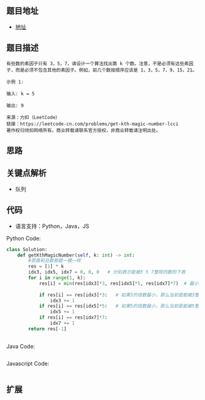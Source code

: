 ## 题目地址

- [地址](https://leetcode-cn.com/problems/get-kth-magic-number-lcci/)

## 题目描述

```
有些数的素因子只有 3，5，7，请设计一个算法找出第 k 个数。注意，不是必须有这些素因子，而是必须不包含其他的素因子。例如，前几个数按顺序应该是 1，3，5，7，9，15，21。

示例 1:

输入: k = 5

输出: 9

来源：力扣（LeetCode）
链接：https://leetcode-cn.com/problems/get-kth-magic-number-lcci
著作权归领扣网络所有。商业转载请联系官方授权，非商业转载请注明出处。
```

## 思路


## 关键点解析
- 队列


## 代码

- 语言支持：Python，Java，JS

Python Code:

```python
class Solution:
    def getKthMagicNumber(self, k: int) -> int:
        #思路和丑数那题一模一样
        res = [1] * k
        idx3, idx5, idx7 = 0, 0, 0   # 分别表示能被3 5 7整除的数的下表
        for i in range(1, k):
            res[i] = min(res[idx3]*3, res[idx5]*5, res[idx7]*7)  # 最小的填充到当前位置
            
            if res[i] == res[idx3]*3:   # 如果3的倍数最小，那么当前是能被3整除的数，更新idx3
                idx3 += 1
            if res[i] == res[idx5]*5:   # 如果5的倍数最小，那么当前是能被5整除的数
                idx5 += 1
            if res[i] == res[idx7]*7: 
                idx7 += 1
        return res[-1]
    
```

Java Code:

```java

```

Javascript Code:

```js

```



## 扩展
